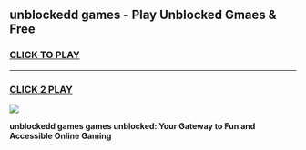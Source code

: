 
## unblockedd games - Play Unblocked Gmaes & Free
<h3>
<a href="https://news.freeplayer.one?title=unblockedd_games&ref=16F">CLICK TO PLAY</a></h3>
<hr>

<h3>
<a href="https://news.freeplayer.one?title=unblockedd_games&ref=16F">CLICK 2 PLAY</a>
  
</h3>

<a href="https://news.freeplayer.one?title=unblockedd_games&ref=16F/"><img src="https://clearcache.store/games.png"></a>


**unblockedd games games unblocked: Your Gateway to Fun and Accessible Online Gaming**
